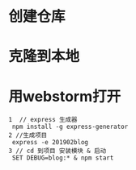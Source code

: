 # 创建仓库

# 克隆到本地

# 用webstorm打开

```
1  // express 生成器
 npm install -g express-generator
2 //生成项目
 express -e 201902blog
3 // cd 到项目 安装模块 & 启动
 SET DEBUG=blog:* & npm start
```